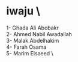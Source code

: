 # iwaju \
1- Ghada Ali Abobakr\
2- Ahmed Nabil Awadallah\
3- Malak Abdelhakim\
4- Farah Osama\
5- Marim Elsaeed \



